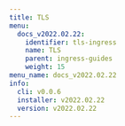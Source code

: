 ```yaml
---
title: TLS
menu:
  docs_v2022.02.22:
    identifier: tls-ingress
    name: TLS
    parent: ingress-guides
    weight: 15
menu_name: docs_v2022.02.22
info:
  cli: v0.0.6
  installer: v2022.02.22
  version: v2022.02.22
---
```


